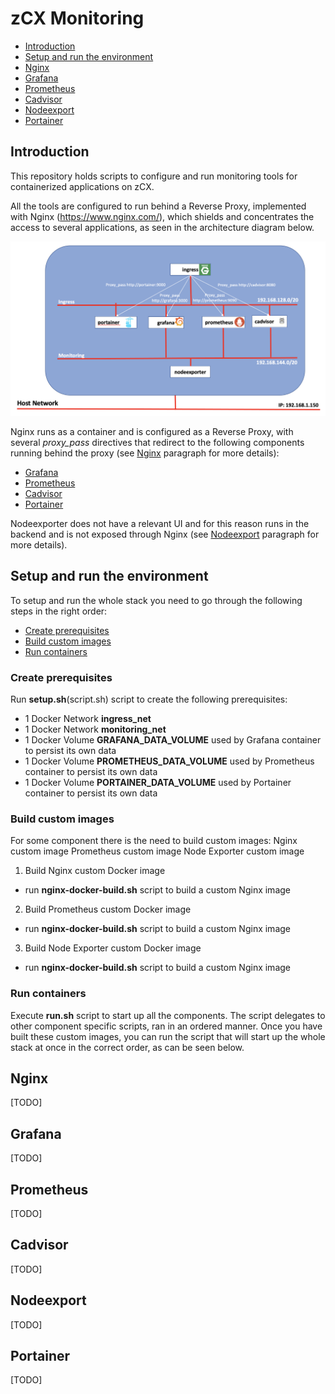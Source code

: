 # zCX Monitoring
- [Introduction](#introduction)
- [Setup and run the environment](#setup-and-run-the-environment)
- [Nginx](#nginx)
- [Grafana](#grafana)
- [Prometheus](#prometheus)
- [Cadvisor](#cadvisor)
- [Nodeexport](#nodeexport)
- [Portainer](#portainer)

## Introduction
This repository holds scripts to configure and run monitoring tools for containerized applications on zCX.

All the tools are configured to run behind a Reverse Proxy, implemented with Nginx (https://www.nginx.com/), which shields and concentrates the access to several applications, as seen in the architecture diagram below.

![](images/architecture.png)

Nginx runs as a container and is configured as a Reverse Proxy, with several *proxy_pass* directives that redirect to the following components running behind the proxy (see [Nginx](#nginx) paragraph for more details):
- [Grafana](#grafana)
- [Prometheus](#prometheus)
- [Cadvisor](#cadvisor)
- [Portainer](#portainer)

Nodeexporter does not have a relevant UI and for this reason runs in the backend and is not exposed through Nginx (see [Nodeexport](#nodeexport) paragraph for more details).

## Setup and run the environment
To setup and run the whole stack you need to go through the following steps in the right order: 
- [Create prerequisites](#create-prerequisites)
- [Build custom images](#build-custom-images)
- [Run containers](#run-containers)

### Create prerequisites
Run **setup.sh**(script.sh) script to create the following prerequisites:

- 1 Docker Network **ingress_net**
- 1 Docker Network **monitoring_net**
- 1 Docker Volume **GRAFANA_DATA_VOLUME** used by Grafana container to persist its own data
- 1 Docker Volume **PROMETHEUS_DATA_VOLUME** used by Prometheus container to persist its own data
- 1 Docker Volume **PORTAINER_DATA_VOLUME** used by Portainer container to persist its own data

### Build custom images
For some component there is the need to build custom images:
        Nginx custom image
        Prometheus custom image
        Node Exporter custom image

1. Build Nginx custom Docker image

- run **nginx-docker-build.sh** script to build a custom Nginx image

2. Build Prometheus custom Docker image

- run **nginx-docker-build.sh** script to build a custom Nginx image

3. Build Node Exporter custom Docker image

- run **nginx-docker-build.sh** script to build a custom Nginx image

### Run containers
Execute **run.sh** script to start up all the components. The script delegates to other component specific scripts, ran in an ordered manner. 
      Once you have built these custom images, you can run the script that will start up the whole stack at once in the correct order, as can be seen below.

## Nginx
[TODO]

## Grafana
[TODO]

## Prometheus
[TODO]

## Cadvisor
[TODO]

## Nodeexport
[TODO]

## Portainer
[TODO]